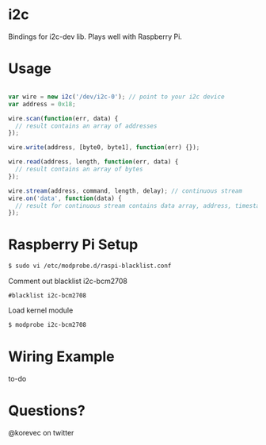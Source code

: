 # i2c

Bindings for i2c-dev lib. Plays well with Raspberry Pi.

# Usage

```javascript

var wire = new i2c('/dev/i2c-0'); // point to your i2c device
var address = 0x18;

wire.scan(function(err, data) {
  // result contains an array of addresses
});

wire.write(address, [byte0, byte1], function(err) {});

wire.read(address, length, function(err, data) {
  // result contains an array of bytes
});

wire.stream(address, command, length, delay); // continuous stream 
wire.on('data', function(data) {
  // result for continuous stream contains data array, address, timestamp
});
````

# Raspberry Pi Setup

````bash
$ sudo vi /etc/modprobe.d/raspi-blacklist.conf
````

Comment out blacklist i2c-bcm2708

````
#blacklist i2c-bcm2708
````

Load kernel module

````bash
$ modprobe i2c-bcm2708
````

# Wiring Example

to-do

# Questions?

@korevec on twitter
